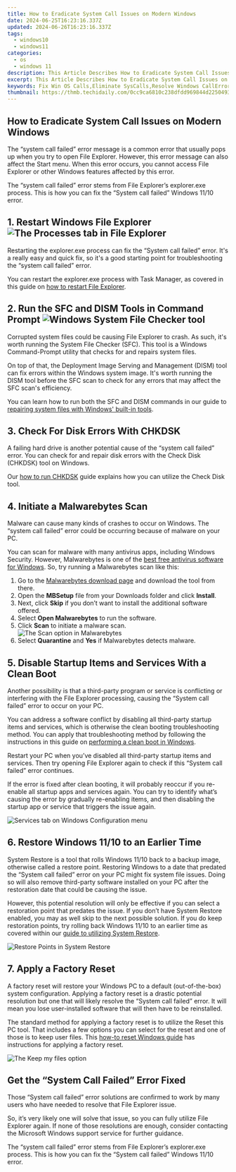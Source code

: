 ```yaml
---
title: How to Eradicate System Call Issues on Modern Windows
date: 2024-06-25T16:23:16.337Z
updated: 2024-06-26T16:23:16.337Z
tags:
  - windows10
  - windows11
categories:
  - os
  - windows 11
description: This Article Describes How to Eradicate System Call Issues on Modern Windows
excerpt: This Article Describes How to Eradicate System Call Issues on Modern Windows
keywords: Fix Win OS Calls,Eliminate SysCalls,Resolve Windows CallErrors,Tackle Windows CallBugs,Eradicate WinCallIssues,Stop Windows CallFailures,Clear Windows SysCallProblems
thumbnail: https://thmb.techidaily.com/0cc9ca6810c238dfdd969844d2250493a479c3321512aa3c39ef7570f30da978.jpg
---
```


## How to Eradicate System Call Issues on Modern Windows

 The “system call failed” error message is a common error that usually pops up when you try to open File Explorer. However, this error message can also affect the Start menu. When this error occurs, you cannot access File Explorer or other Windows features affected by this error.

 The “system call failed” error stems from File Explorer’s explorer.exe process. This is how you can fix the “System call failed” Windows 11/10 error.

## 1\. Restart Windows File Explorer ![The Processes tab in File Explorer](https://static1.makeuseofimages.com/wordpress/wp-content/uploads/2023/07/the-restart-option2.jpg)

 Restarting the explorer.exe process can fix the “System call failed” error. It's a really easy and quick fix, so it's a good starting point for troubleshooting the “system call failed” error.

 You can restart the explorer.exe process with Task Manager, as covered in this guide on [how to restart File Explorer](https://www.makeuseof.com/ways-to-restart-file-explorer-windows-10/).

## 2\. Run the SFC and DISM Tools in Command Prompt ![Windows System File Checker tool](https://static1.makeuseofimages.com/wordpress/wp-content/uploads/2023/07/sfc-scannow.jpg)

 Corrupted system files could be causing File Explorer to crash. As such, it's worth running the System File Checker (SFC). This tool is a Windows Command-Prompt utility that checks for and repairs system files.

 On top of that, the Deployment Image Serving and Management (DISM) tool can fix errors within the Windows system image. It's worth running the DISM tool before the SFC scan to check for any errors that may affect the SFC scan's efficiency.

 You can learn how to run both the SFC and DISM commands in our guide to [repairing system files with Windows' built-in tools](https://www.makeuseof.com/windows-built-in-repair-tools/).

## 3\. Check For Disk Errors With CHKDSK

 A failing hard drive is another potential cause of the “system call failed” error. You can check for and repair disk errors with the Check Disk (CHKDSK) tool on Windows.

 Our [how to run CHKDSK](https://www.makeuseof.com/sir-mini-how-to-run-chkdsk-in-windows-10/#:~:text=In%20Command%20Prompt%2C%20type%20chkdsk,let%20it%20do%20its%20work.) guide explains how you can utilize the Check Disk tool.

## 4\. Initiate a Malwarebytes Scan

 Malware can cause many kinds of crashes to occur on Windows. The “system call failed” error could be occurring because of malware on your PC.

 You can scan for malware with many antivirus apps, including Windows Security. However, Malwarebytes is one of the [best free antivirus software for Windows](https://www.makeuseof.com/tag/ten-best-antivirus-programs/). So, try running a Malwarebytes scan like this:

1. Go to the [Malwarebytes download page](https://www.anrdoezrs.net/links/7251228/type/dlg/sid/UUmuoUeUpU2028435/https://www.malwarebytes.com/mwb-download) and download the tool from there.
2. Open the **MBSetup** file from your Downloads folder and click **Install**.
3. Next, click **Skip** if you don’t want to install the additional software offered.
4. Select **Open Malwarebytes** to run the software.
5. Click **Scan** to initiate a malware scan.  
![The Scan option in Malwarebytes](https://static1.makeuseofimages.com/wordpress/wp-content/uploads/2023/07/the-scan-option.jpg)
6. Select **Quarantine** and **Yes** if Malwarebytes detects malware.

## 5\. Disable Startup Items and Services With a Clean Boot

 Another possibility is that a third-party program or service is conflicting or interfering with the File Explorer processing, causing the “System call failed” error to occur on your PC.

 You can address a software conflict by disabling all third-party startup items and services, which is otherwise the clean booting troubleshooting method. You can apply that troubleshooting method by following the instructions in this guide on [performing a clean boot in Windows](https://www.makeuseof.com/how-perform-clean-boot-windows-10/).

 Restart your PC when you’ve disabled all third-party startup items and services. Then try opening File Explorer again to check if this “System call failed” error continues.

 If the error is fixed after clean booting, it will probably reoccur if you re-enable all startup apps and services again. You can try to identify what’s causing the error by gradually re-enabling items, and then disabling the startup app or service that triggers the issue again.

![Services tab on Windows Configuration menu](https://static1.makeuseofimages.com/wordpress/wp-content/uploads/2023/07/the-services-tab5.jpg)

## 6\. Restore Windows 11/10 to an Earlier Time

 System Restore is a tool that rolls Windows 11/10 back to a backup image, otherwise called a restore point. Restoring Windows to a date that predated the “System call failed” error on your PC might fix system file issues. Doing so will also remove third-party software installed on your PC after the restoration date that could be causing the issue.

 However, this potential resolution will only be effective if you can select a restoration point that predates the issue. If you don’t have System Restore enabled, you may as well skip to the next possible solution. If you do keep restoration points, try rolling back Windows 11/10 to an earlier time as covered within our [guide to utilizing System Restore](https://www.makeuseof.com/use-system-restore-windows/).

![Restore Points in System Restore](https://static1.makeuseofimages.com/wordpress/wp-content/uploads/2023/06/restore-points-in-system-restore.jpg)

## 7\. Apply a Factory Reset

 A factory reset will restore your Windows PC to a default (out-of-the-box) system configuration. Applying a factory reset is a drastic potential resolution but one that will likely resolve the “System call failed” error. It will mean you lose user-installed software that will then have to be reinstalled.

 The standard method for applying a factory reset is to utilize the Reset this PC tool. That includes a few options you can select for the reset and one of those is to keep user files. This [how-to reset Windows guide](http://www.makeuseof.com/tag/4-ways-factory-reset-windows-computer/) has instructions for applying a factory reset.

![The Keep my files option](https://static1.makeuseofimages.com/wordpress/wp-content/uploads/2023/07/reset-this-pc-tool4.jpg)

## Get the “System Call Failed” Error Fixed

 Those “System call failed” error solutions are confirmed to work by many users who have needed to resolve that File Explorer issue.

 So, it’s very likely one will solve that issue, so you can fully utilize File Explorer again. If none of those resolutions are enough, consider contacting the Microsoft Windows support service for further guidance.

 The “system call failed” error stems from File Explorer’s explorer.exe process. This is how you can fix the “System call failed” Windows 11/10 error.



<ins class="adsbygoogle"
      style="display:block"
      data-ad-client="ca-pub-7571918770474297"
      data-ad-slot="8358498916"
      data-ad-format="auto"
      data-full-width-responsive="true"></ins>